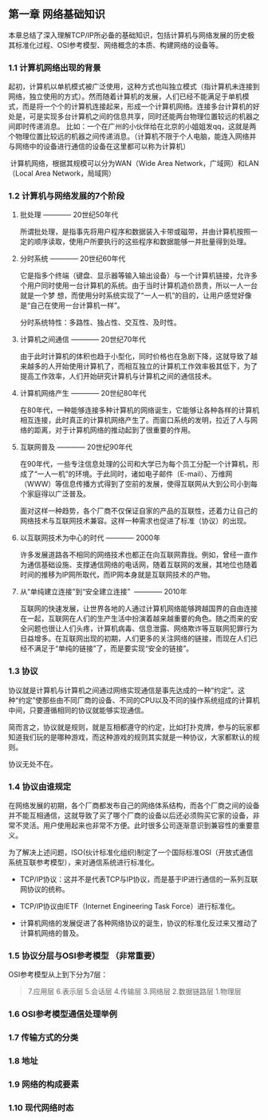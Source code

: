 ## 第一章 网络基础知识

本章总结了深入理解TCP/IP所必备的基础知识，包括计算机与网络发展的历史极其标准化过程、OSI参考模型、网络概念的本质、构建网络的设备等。

### 1.1 计算机网络出现的背景

起初，计算机以单机模式被广泛使用，这种方式也叫独立模式（指计算机未连接到网络，独立使用的方式）。然而随着计算机的发展，人们已经不能满足于单机模式，而是将一个个的计算机连接起来，形成一个计算机网络。连接多台计算机的好处是，可是实现多台计算机之间的信息共享，同时还能两台物理位置较远的机器之间即时传递消息。
比如：一个在广州的小伙伴给在北京的小姐姐发qq，这就是两个物理位置比较远的机器之间传递消息。（计算机不限于个人电脑，能连入网络并与网络中的设备进行通信的设备在这里都可以称为计算机）
  
  计算机网络，根据其规模可以分为WAN（Wide Area Network，广域网）和LAN（Local Area Network，局域网）

### 1.2 计算机与网络发展的7个阶段

1. 批处理 ———— 20世纪50年代

      所谓批处理，是指事先将用户程序和数据装入卡带或磁带，并由计算机按照一定的顺序读取，使用户所要执行的这些程序和数据能够一并批量得到处理。

2. 分时系统 ———— 20世纪60年代

    它是指多个终端（键盘、显示器等输入输出设备）与一个计算机链接，允许多个用户同时使用一台计算机的系统。由于当时计算机造价昂贵，所以一人一台就是一个梦  想，而使用分时系统实现了“一人一机”的目的，让用户感觉好像是“自己在使用一台计算机一样”。
  
    分时系统特性：多路性、独占性、交互性、及时性。

3. 计算机之间通信 ———— 20世纪70年代

    由于此时计算机的体积也趋于小型化，同时价格也在急剧下降，这就导致了越来越多的人开始使用计算机了，而相互独立的计算机工作效率极其低下，为了提高工作效率，人们开始研究计算机与计算机之间的通信技术。

4. 计算机网络产生 ———— 20世纪80年代

    在80年代，一种能够连接多种计算机的网络诞生，它能够让各种各样的计算机相互连接，此时真正的计算机网络产生了。而窗口系统的发明，拉近了人与网络的距离，对于计算机网络的推动起到了很重要的作用。

5. 互联网普及 ———— 20世纪90年代

     在90年代，一些专注信息处理的公司和大学已为每个员工分配一个计算机，形成了“一人一机”的环境。于此同时，诸如电子邮件（E-mail）、万维网（WWW）等信息传播方式得到了空前的发展，使得互联网从大到公司小到每个家庭得以广泛普及。
    
    面对这样一种趋势，各个厂商不仅保证自家的产品的互联性，还着力让自己的网络技术与互联网技术兼容。这样一种需求也促进了标准（协议）的出现。

6. 以互联网技术为中心的时代 ———— 2000年

    许多发展道路各不相同的网络技术也都正在向互联网靠拢。例如，曾经一直作为通信基础设施、支撑通信网络的电话网，随着互联网的发展，其地位也随着时间的推移为IP网所取代，而IP网本身就是互联网技术的产物。

7. 从“单纯建立连接”到“安全建立连接”  ———— 2010年

    互联网的快速发展，让世界各地的人通过计算机网络能够跨越国界的自由连接在一起，互联网在人们的生产生活中扮演着越来越重要的角色。随之而来的安全问题也很让人们头疼，计算机病毒、信息泄露、网络欺诈等互联网犯罪行为日益增多。在互联网出现的初期，人们更多的关注网络的链接，而现在人们已经不满足于“单纯的链接”了，而是要实现“安全的链接”。

### 1.3 协议

协议就是计算机与计算机之间通过网络实现通信是事先达成的一种“约定”。这种“约定”使那些由不同厂商的设备、不同的CPU以及不同的操作系统组成的计算机中间，只要遵循相同的协议就能够实现通信。

简而言之，协议就是规则，就是互相都遵守的约定，比如打扑克牌，参与的玩家都知道我们玩的是哪种游戏，而这种游戏的规则其实就是一种协议，大家都默认的规则。

协议无处不在。

### 1.4 协议由谁规定

在网络发展的初期，各个厂商都发布自己的网络体系结构，而各个厂商之间的设备并不能互相通信，这就导致了买了哪个厂商的设备以后还必须购买它家的设备，非常不灵活。用户使用起来也非常不方便。此时很多公司逐渐意识到兼容性的重要意义。

为了解决上述问题，ISO(伙计标准化组织)制定了一个国际标准OSI（开放式通信系统互联参考模型），来对通信系统进行标准化。

* TCP/IP协议：这并不是代表TCP与IP协议，而是基于IP进行通信的一系列互联网协议的统称。

* TCP/IP协议由IETF（Internet Engineering Task Force）进行标准化。

* 计算机网络的发展促进了各种网络协议的诞生，协议的标准化反过来又推动了计算机网络的普及。

### 1.5 协议分层与OSI参考模型 （非常重要）

OSI参考模型从上到下分为7层：
> 7.应用层
6.表示层
5.会话层
4.传输层
3.网络层
2.数据链路层
1.物理层


### 1.6 OSI参考模型通信处理举例

### 1.7 传输方式的分类

### 1.8 地址

### 1.9 网络的构成要素

### 1.10 现代网络时态
